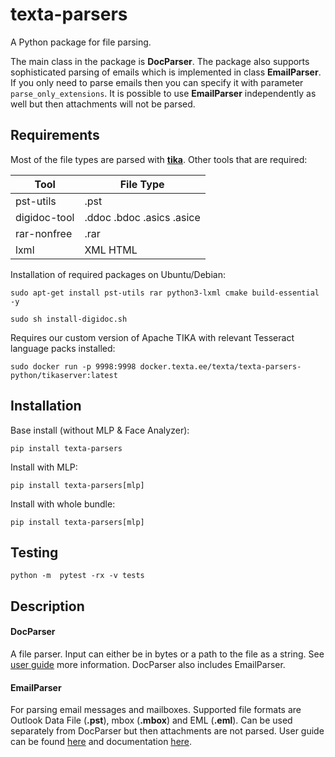# texta-parsers

A Python package for file parsing.

The main class in the package is **DocParser**. The package also supports sophisticated parsing of emails which is implemented in class **EmailParser**. If you only need to parse emails then you can specify it with parameter `parse_only_extensions`. It is possible to use **EmailParser** independently as well but then attachments will not be parsed. 


## Requirements

Most of the file types are parsed with **[tika](http://tika.apache.org/)**. Other tools that are required:

| Tool | File Type |
|---|---|
| pst-utils | .pst  |
| digidoc-tool | .ddoc .bdoc .asics .asice |
| rar-nonfree  | .rar |
| lxml | XML HTML |

Installation of required packages on Ubuntu/Debian:

`sudo apt-get install pst-utils rar python3-lxml cmake build-essential -y`

`sudo sh install-digidoc.sh`

Requires our custom version of Apache TIKA with relevant Tesseract language packs installed:

`sudo docker run -p 9998:9998 docker.texta.ee/texta/texta-parsers-python/tikaserver:latest`

## Installation

Base install (without MLP & Face Analyzer):

`pip install texta-parsers`

Install with MLP:

`pip install texta-parsers[mlp]`


Install with whole bundle:

`pip install texta-parsers[mlp]`


## Testing

`python -m  pytest -rx -v tests`


## Description

#### DocParser

A file parser. Input can either be in bytes or a path to the file as a string. See [user guide](https://git.texta.ee/texta/email-parser/-/wikis/DocParser/User-Guide/Getting-started) more information. DocParser also includes EmailParser.

#### EmailParser

For parsing email messages and mailboxes. Supported file formats are Outlook Data File (**.pst**), mbox (**.mbox**) and EML (**.eml**). Can be used separately from DocParser but then attachments are not parsed.
User guide can be found [here](https://git.texta.ee/texta/email-parser/-/wikis/EmailParser/User-Guide/Getting-started) and documentation [here](https://git.texta.ee/texta/email-parser/-/wikis/EmailParser/Documentation/1.2.1).
